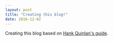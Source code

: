 ```yaml
---
layout: post
title: "Creating this blog!"
date: 2016-12-02
---
```

Creating this blog based on [Hank Quinlan's guide](http://jmcglone.com/guides/github-pages/).